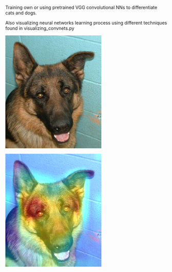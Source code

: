 Training own or using pretrained VGG convolutional NNs to differentiate cats and dogs.

Also visualizing neural networks learning process using different techniques found in visualizing_convnets.py

![Screenshot](picture.png)

![Screenshot](superimposed_picture.png)
